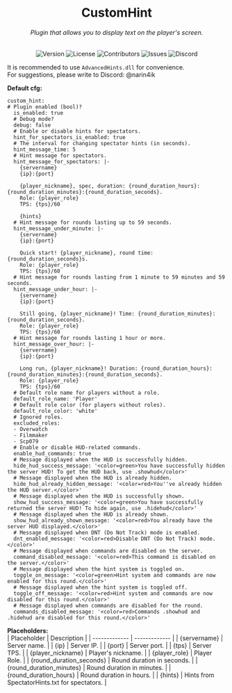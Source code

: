 <h1 align="center">CustomHint</h1>
<h6 align="center">Plugin that allows you to display text on the player's screen. </h6>
<div align="center">
  
![Version](https://img.shields.io/github/v/release/BTF-SCPSL/CustomHint?label=Version)
![License](https://img.shields.io/github/license/BTF-SCPSL/CustomHint?label=License)
![Contributors](https://img.shields.io/github/contributors/BTF-SCPSL/CustomHint?label=Contributors)
![Issues](https://img.shields.io/github/issues/BTF-SCPSL/CustomHint?label=Issues)
![Discord](https://img.shields.io/discord/755677851554152508?label=Discord)  

</div>
   
It is recommended to use `AdvancedHints.dll` for convenience.  
For suggestions, please write to Discord: @narin4ik  

**Default cfg:**   
```
custom_hint:
# Plugin enabled (bool)?
  is_enabled: true
  # Debug mode?
  debug: false
  # Enable or disable hints for spectators.
  hint_for_spectators_is_enabled: true
  # The interval for changing spectator hints (in seconds).
  hint_message_time: 5
  # Hint message for spectators.
  hint_message_for_spectators: |-
    {servername}
    {ip}:{port}

    {player_nickname}, spec, duration: {round_duration_hours}:{round_duration_minutes}:{round_duration_seconds}.
    Role: {player_role}
    TPS: {tps}/60

    {hints}
  # Hint message for rounds lasting up to 59 seconds.
  hint_message_under_minute: |-
    {servername}
    {ip}:{port}

    Quick start! {player_nickname}, round time: {round_duration_seconds}s.
    Role: {player_role}
    TPS: {tps}/60
  # Hint message for rounds lasting from 1 minute to 59 minutes and 59 seconds.
  hint_message_under_hour: |-
    {servername}
    {ip}:{port}

    Still going, {player_nickname}! Time: {round_duration_minutes}:{round_duration_seconds}.
    Role: {player_role}
    TPS: {tps}/60
  # Hint message for rounds lasting 1 hour or more.
  hint_message_over_hour: |-
    {servername}
    {ip}:{port}

    Long run, {player_nickname}! Duration: {round_duration_hours}:{round_duration_minutes}:{round_duration_seconds}.
    Role: {player_role}
    TPS: {tps}/60
  # Default role name for players without a role.
  default_role_name: 'Player'
  # Default role color (for players without roles).
  default_role_color: 'white'
  # Ignored roles.
  excluded_roles:
  - Overwatch
  - Filmmaker
  - Scp079
  # Enable or disable HUD-related commands.
  enable_hud_commands: true
  # Message displayed when the HUD is successfully hidden.
  hide_hud_success_message: '<color=green>You have successfully hidden the server HUD! To get the HUD back, use .showhud</color>'
  # Message displayed when the HUD is already hidden.
  hide_hud_already_hidden_message: '<color=red>You''ve already hidden the HUD server.</color>'
  # Message displayed when the HUD is successfully shown.
  show_hud_success_message: '<color=green>You have successfully returned the server HUD! To hide again, use .hidehud</color>'
  # Message displayed when the HUD is already shown.
  show_hud_already_shown_message: '<color=red>You already have the server HUD displayed.</color>'
  # Message displayed when DNT (Do Not Track) mode is enabled.
  dnt_enabled_message: '<color=red>Disable DNT (Do Not Track) mode.</color>'
  # Message displayed when commands are disabled on the server.
  command_disabled_message: '<color=red>This command is disabled on the server.</color>'
  # Message displayed when the hint system is toggled on.
  toggle_on_message: '<color=green>Hint system and commands are now enabled for this round.</color>'
  # Message displayed when the hint system is toggled off.
  toggle_off_message: '<color=red>Hint system and commands are now disabled for this round.</color>'
  # Message displayed when commands are disabled for the round.
  commands_disabled_message: '<color=red>Commands .showhud and .hidehud are disabled for this round.</color>'
```
**Placeholders:**  
| Placeholder  | Description |
| ------------- | ------------- |
| {servername}  | Server name.  |
| {ip}  | Server IP.  |
| {port}  | Server port.  |
| {tps}  | Server TPS.  |
| {player_nickname}  | Player's nickname.  |
| {player_role}  | Player Role.  |
| {round_duration_seconds}  | Round duration in seconds.  |
| {round_duration_minutes}  | Round duration in minutes.  |
| {round_duration_hours}  | Round duration in hours.  |
| {hints}  | Hints from SpectatorHints.txt for spectators.  |
